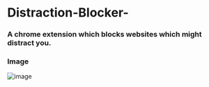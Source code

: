 # Distraction-Blocker-
### A chrome extension which blocks websites which might distract you.

### Image
![image](https://user-images.githubusercontent.com/58912231/148698682-5c9ce1c3-6dba-44d5-b0bc-ba46fdef7b83.png)

